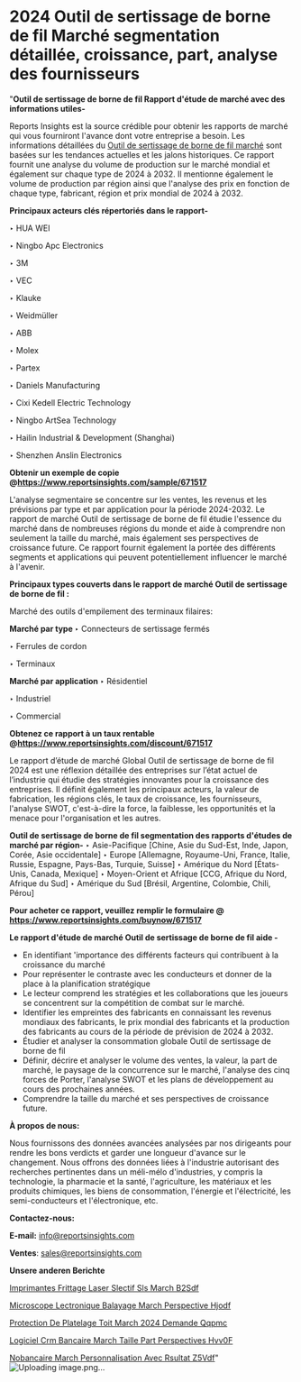 # 2024 Outil de sertissage de borne de fil Marché segmentation détaillée, croissance, part, analyse des fournisseurs

"<strong>Outil de sertissage de borne de fil Rapport d'étude de marché avec des informations utiles-</strong>

Reports Insights est la source crédible pour obtenir les rapports de marché qui vous fourniront l'avance dont votre entreprise a besoin. Les informations détaillées du <a href=https://www.reportsinsights.com/sample/671517>Outil de sertissage de borne de fil marché</a> sont basées sur les tendances actuelles et les jalons historiques. Ce rapport fournit une analyse du volume de production sur le marché mondial et également sur chaque type de 2024 à 2032. Il mentionne également le volume de production par région ainsi que l'analyse des prix en fonction de chaque type, fabricant, région et prix mondial de 2024 à 2032.

<b>Principaux acteurs clés répertoriés dans le rapport-</b>

‣ HUA WEI

‣ Ningbo Apc Electronics

‣ 3M‎

‣ VEC

‣ Klauke

‣ Weidmüller

‣ ABB

‣ Molex

‣ Partex

‣ Daniels Manufacturing

‣ Cixi Kedell Electric Technology

‣ Ningbo ArtSea Technology

‣ Hailin Industrial & Development (Shanghai)

‣ Shenzhen Anslin Electronics

<strong><b>Obtenir un exemple de copie @</b></strong><a href=https://www.reportsinsights.com/sample/671517><strong><b>https://www.reportsinsights.com/sample/671517</b></strong></a>

L'analyse segmentaire se concentre sur les ventes, les revenus et les prévisions par type et par application pour la période 2024-2032. Le rapport de marché Outil de sertissage de borne de fil étudie l'essence du marché dans de nombreuses régions du monde et aide à comprendre non seulement la taille du marché, mais également ses perspectives de croissance future. Ce rapport fournit également la portée des différents segments et applications qui peuvent potentiellement influencer le marché à l'avenir.

<strong>Principaux types couverts dans le rapport de marché Outil de sertissage de borne de fil :</strong>

Marché des outils d'empilement des terminaux filaires:

<strong>Marché par type </strong>
‣ Connecteurs de sertissage fermés

‣  Ferrules de cordon

‣  Terminaux

<strong>Marché par application </strong>
‣ Résidentiel

‣  Industriel

‣  Commercial

<strong><b>Obtenez ce rapport à un taux rentable @</b></strong><a href=https://www.reportsinsights.com/discount/671517><strong><b>https://www.reportsinsights.com/discount/671517</b></strong></a>

Le rapport d’étude de marché Global Outil de sertissage de borne de fil 2024 est une réflexion détaillée des entreprises sur l’état actuel de l’industrie qui étudie des stratégies innovantes pour la croissance des entreprises. Il définit également les principaux acteurs, la valeur de fabrication, les régions clés, le taux de croissance, les fournisseurs, l'analyse SWOT, c'est-à-dire la force, la faiblesse, les opportunités et la menace pour l'organisation et les autres.

<strong>Outil de sertissage de borne de fil segmentation des rapports d'études de marché par région-</strong>
‣ Asie-Pacifique [Chine, Asie du Sud-Est, Inde, Japon, Corée, Asie occidentale]
‣ Europe [Allemagne, Royaume-Uni, France, Italie, Russie, Espagne, Pays-Bas, Turquie, Suisse]
‣ Amérique du Nord [États-Unis, Canada, Mexique]
‣ Moyen-Orient et Afrique [CCG, Afrique du Nord, Afrique du Sud]
‣ Amérique du Sud [Brésil, Argentine, Colombie, Chili, Pérou]

<strong>Pour acheter ce rapport, veuillez remplir le formulaire @   <a href=https://www.reportsinsights.com/buynow/671517>https://www.reportsinsights.com/buynow/671517</a></strong>

<strong>Le rapport d'étude de marché Outil de sertissage de borne de fil aide -</strong>
<ul>
  <li>En identifiant 'importance des différents facteurs qui contribuent à la croissance du marché</li>
  <li>Pour représenter le contraste avec les conducteurs et donner de la place à la planification stratégique</li>
  <li>Le lecteur comprend les stratégies et les collaborations que les joueurs se concentrent sur la compétition de combat sur le marché.</li>
  <li>Identifier les empreintes des fabricants en connaissant les revenus mondiaux des fabricants, le prix mondial des fabricants et la production des fabricants au cours de la période de prévision de 2024 à 2032.</li>
  <li>Étudier et analyser la consommation globale Outil de sertissage de borne de fil</li>
  <li>Définir, décrire et analyser le volume des ventes, la valeur, la part de marché, le paysage de la concurrence sur le marché, l'analyse des cinq forces de Porter, l'analyse SWOT et les plans de développement au cours des prochaines années.</li>
  <li>Comprendre la taille du marché et ses perspectives de croissance future.</li>
</ul>
<strong>À propos de nous:</strong>

Nous fournissons des données avancées analysées par nos dirigeants pour rendre les bons verdicts et garder une longueur d'avance sur le changement. Nous offrons des données liées à l'industrie autorisant des recherches pertinentes dans un méli-mélo d'industries, y compris la technologie, la pharmacie et la santé, l'agriculture, les matériaux et les produits chimiques, les biens de consommation, l'énergie et l'électricité, les semi-conducteurs et l'électronique, etc.

<strong>Contactez-nous:</strong>

<strong>E-mail:</strong> <a href=mailto:info@reportsinsights.com>info@reportsinsights.com</a>

<strong>Ventes</strong>: <a href=mailto:sales@reportsinsights.com>sales@reportsinsights.com</a>

<strong>Unsere anderen Berichte</strong>

<a href=https://www.linkedin.com/pulse/imprimantes-%C3%A0-frittage-laser-s%C3%A9lectif-sls-march%C3%A9-b2sdf/>Imprimantes  Frittage Laser Slectif Sls March B2Sdf</a>

<a href=https://www.linkedin.com/pulse/microscope-%C3%A9lectronique-%C3%A0-balayage-march%C3%A9-perspective-hjodf/>Microscope Lectronique  Balayage March Perspective Hjodf</a>

<a href=https://www.linkedin.com/pulse/protection-de-platelage-toit-march%C3%A9-2024-demande-qqpmc/>Protection De Platelage Toit March 2024 Demande Qqpmc</a>

<a href=https://www.linkedin.com/pulse/logiciel-crm-bancaire-march%C3%A9-taille-part-perspectives-hvv0f/>Logiciel Crm Bancaire March Taille Part Perspectives Hvv0F</a>

<a href=https://www.linkedin.com/pulse/n%C3%A9obancaire-march%C3%A9-personnalisation-avec-r%C3%A9sultat-z5vdf/>Nobancaire March Personnalisation Avec Rsultat Z5Vdf</a>"
![Uploading image.png…]()
